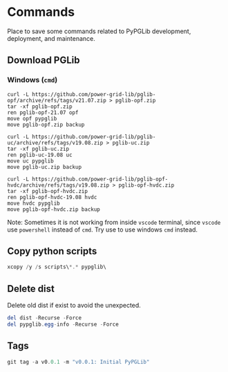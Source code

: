 # Commands

Place to save some commands related to PyPGLib development, deployment, and maintenance.

## Download PGLib

### Windows (`cmd`)

```plaintext
curl -L https://github.com/power-grid-lib/pglib-opf/archive/refs/tags/v21.07.zip > pglib-opf.zip
tar -xf pglib-opf.zip
ren pglib-opf-21.07 opf
move opf pypglib
move pglib-opf.zip backup
```

```plaintext
curl -L https://github.com/power-grid-lib/pglib-uc/archive/refs/tags/v19.08.zip > pglib-uc.zip
tar -xf pglib-uc.zip
ren pglib-uc-19.08 uc
move uc pypglib
move pglib-uc.zip backup
```

```plaintext
curl -L https://github.com/power-grid-lib/pglib-opf-hvdc/archive/refs/tags/v19.08.zip > pglib-opf-hvdc.zip
tar -xf pglib-opf-hvdc.zip
ren pglib-opf-hvdc-19.08 hvdc
move hvdc pypglib
move pglib-opf-hvdc.zip backup
```

Note: Sometimes it is not working from inside `vscode` terminal, since `vscode` use `powershell` instead of `cmd`. Try use to use windows `cmd` instead.

<!-- 
TODO: 
    1. Powershell command for curl and tar
 -->

## Copy python scripts

```powershell
xcopy /y /s scripts\*.* pypglib\
```

## Delete dist

Delete old dist if exist to avoid the unexpected.

```powershell
del dist -Recurse -Force
del pypglib.egg-info -Recurse -Force
```

## Tags

```powershell
git tag -a v0.0.1 -m "v0.0.1: Initial PyPGLib"
```

